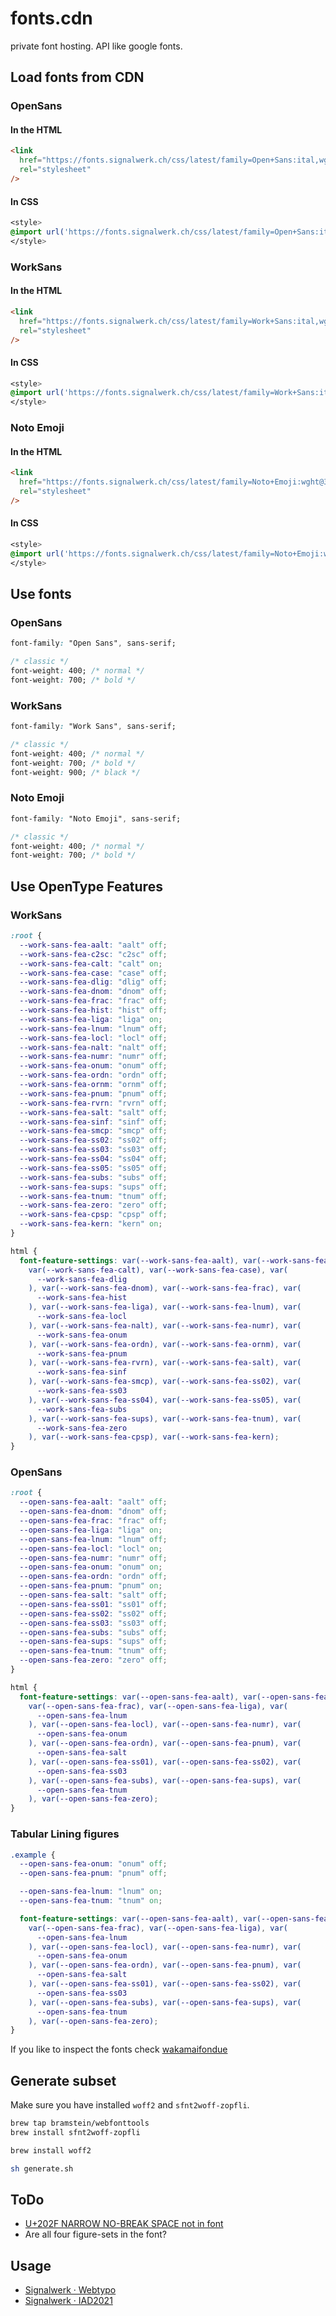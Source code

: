 # fonts.cdn

private font hosting. API like google fonts.

## Load fonts from CDN

### OpenSans

#### In the HTML

```html
<link
  href="https://fonts.signalwerk.ch/css/latest/family=Open+Sans:ital,wght@0,300..800;1,300..800.css"
  rel="stylesheet"
/>
```

#### In CSS

```css
<style>
@import url('https://fonts.signalwerk.ch/css/latest/family=Open+Sans:ital,wght@0,300..800;1,300..800.css');
</style>
```

### WorkSans

#### In the HTML

```html
<link
  href="https://fonts.signalwerk.ch/css/latest/family=Work+Sans:ital,wght@0,100..900;1,100..900.css"
  rel="stylesheet"
/>
```

#### In CSS

```css
<style>
@import url('https://fonts.signalwerk.ch/css/latest/family=Work+Sans:ital,wght@0,100..900;1,100..900.css');
</style>
```

### Noto Emoji

#### In the HTML

```html
<link
  href="https://fonts.signalwerk.ch/css/latest/family=Noto+Emoji:wght@300..700.css"
  rel="stylesheet"
/>
```

#### In CSS

```css
<style>
@import url('https://fonts.signalwerk.ch/css/latest/family=Noto+Emoji:wght@300..700.css');
</style>
```

## Use fonts

### OpenSans

```css
font-family: "Open Sans", sans-serif;

/* classic */
font-weight: 400; /* normal */
font-weight: 700; /* bold */
```

### WorkSans

```css
font-family: "Work Sans", sans-serif;

/* classic */
font-weight: 400; /* normal */
font-weight: 700; /* bold */
font-weight: 900; /* black */
```

### Noto Emoji

```css
font-family: "Noto Emoji", sans-serif;

/* classic */
font-weight: 400; /* normal */
font-weight: 700; /* bold */
```

## Use OpenType Features

### WorkSans

```css
:root {
  --work-sans-fea-aalt: "aalt" off;
  --work-sans-fea-c2sc: "c2sc" off;
  --work-sans-fea-calt: "calt" on;
  --work-sans-fea-case: "case" off;
  --work-sans-fea-dlig: "dlig" off;
  --work-sans-fea-dnom: "dnom" off;
  --work-sans-fea-frac: "frac" off;
  --work-sans-fea-hist: "hist" off;
  --work-sans-fea-liga: "liga" on;
  --work-sans-fea-lnum: "lnum" off;
  --work-sans-fea-locl: "locl" off;
  --work-sans-fea-nalt: "nalt" off;
  --work-sans-fea-numr: "numr" off;
  --work-sans-fea-onum: "onum" off;
  --work-sans-fea-ordn: "ordn" off;
  --work-sans-fea-ornm: "ornm" off;
  --work-sans-fea-pnum: "pnum" off;
  --work-sans-fea-rvrn: "rvrn" off;
  --work-sans-fea-salt: "salt" off;
  --work-sans-fea-sinf: "sinf" off;
  --work-sans-fea-smcp: "smcp" off;
  --work-sans-fea-ss02: "ss02" off;
  --work-sans-fea-ss03: "ss03" off;
  --work-sans-fea-ss04: "ss04" off;
  --work-sans-fea-ss05: "ss05" off;
  --work-sans-fea-subs: "subs" off;
  --work-sans-fea-sups: "sups" off;
  --work-sans-fea-tnum: "tnum" off;
  --work-sans-fea-zero: "zero" off;
  --work-sans-fea-cpsp: "cpsp" off;
  --work-sans-fea-kern: "kern" on;
}

html {
  font-feature-settings: var(--work-sans-fea-aalt), var(--work-sans-fea-c2sc),
    var(--work-sans-fea-calt), var(--work-sans-fea-case), var(
      --work-sans-fea-dlig
    ), var(--work-sans-fea-dnom), var(--work-sans-fea-frac), var(
      --work-sans-fea-hist
    ), var(--work-sans-fea-liga), var(--work-sans-fea-lnum), var(
      --work-sans-fea-locl
    ), var(--work-sans-fea-nalt), var(--work-sans-fea-numr), var(
      --work-sans-fea-onum
    ), var(--work-sans-fea-ordn), var(--work-sans-fea-ornm), var(
      --work-sans-fea-pnum
    ), var(--work-sans-fea-rvrn), var(--work-sans-fea-salt), var(
      --work-sans-fea-sinf
    ), var(--work-sans-fea-smcp), var(--work-sans-fea-ss02), var(
      --work-sans-fea-ss03
    ), var(--work-sans-fea-ss04), var(--work-sans-fea-ss05), var(
      --work-sans-fea-subs
    ), var(--work-sans-fea-sups), var(--work-sans-fea-tnum), var(
      --work-sans-fea-zero
    ), var(--work-sans-fea-cpsp), var(--work-sans-fea-kern);
}
```

### OpenSans

```css
:root {
  --open-sans-fea-aalt: "aalt" off;
  --open-sans-fea-dnom: "dnom" off;
  --open-sans-fea-frac: "frac" off;
  --open-sans-fea-liga: "liga" on;
  --open-sans-fea-lnum: "lnum" off;
  --open-sans-fea-locl: "locl" on;
  --open-sans-fea-numr: "numr" off;
  --open-sans-fea-onum: "onum" on;
  --open-sans-fea-ordn: "ordn" off;
  --open-sans-fea-pnum: "pnum" on;
  --open-sans-fea-salt: "salt" off;
  --open-sans-fea-ss01: "ss01" off;
  --open-sans-fea-ss02: "ss02" off;
  --open-sans-fea-ss03: "ss03" off;
  --open-sans-fea-subs: "subs" off;
  --open-sans-fea-sups: "sups" off;
  --open-sans-fea-tnum: "tnum" off;
  --open-sans-fea-zero: "zero" off;
}

html {
  font-feature-settings: var(--open-sans-fea-aalt), var(--open-sans-fea-dnom),
    var(--open-sans-fea-frac), var(--open-sans-fea-liga), var(
      --open-sans-fea-lnum
    ), var(--open-sans-fea-locl), var(--open-sans-fea-numr), var(
      --open-sans-fea-onum
    ), var(--open-sans-fea-ordn), var(--open-sans-fea-pnum), var(
      --open-sans-fea-salt
    ), var(--open-sans-fea-ss01), var(--open-sans-fea-ss02), var(
      --open-sans-fea-ss03
    ), var(--open-sans-fea-subs), var(--open-sans-fea-sups), var(
      --open-sans-fea-tnum
    ), var(--open-sans-fea-zero);
}
```

### Tabular Lining figures

```css
.example {
  --open-sans-fea-onum: "onum" off;
  --open-sans-fea-pnum: "pnum" off;

  --open-sans-fea-lnum: "lnum" on;
  --open-sans-fea-tnum: "tnum" on;

  font-feature-settings: var(--open-sans-fea-aalt), var(--open-sans-fea-dnom),
    var(--open-sans-fea-frac), var(--open-sans-fea-liga), var(
      --open-sans-fea-lnum
    ), var(--open-sans-fea-locl), var(--open-sans-fea-numr), var(
      --open-sans-fea-onum
    ), var(--open-sans-fea-ordn), var(--open-sans-fea-pnum), var(
      --open-sans-fea-salt
    ), var(--open-sans-fea-ss01), var(--open-sans-fea-ss02), var(
      --open-sans-fea-ss03
    ), var(--open-sans-fea-subs), var(--open-sans-fea-sups), var(
      --open-sans-fea-tnum
    ), var(--open-sans-fea-zero);
}
```

If you like to inspect the fonts check [wakamaifondue](https://wakamaifondue.com/)

## Generate subset

Make sure you have installed `woff2` and `sfnt2woff-zopfli`.

```sh
brew tap bramstein/webfonttools
brew install sfnt2woff-zopfli

brew install woff2
```

```sh
sh generate.sh
```

## ToDo

- [U+202F NARROW NO-BREAK SPACE not in font](https://github.com/googlefonts/opensans/issues/37)
- Are all four figure-sets in the font?

## Usage

- [Signalwerk · Webtypo](https://webtypo.signalwerk.ch/)
- [Signalwerk · IAD2021](https://iad2021.signalwerk.ch/)
